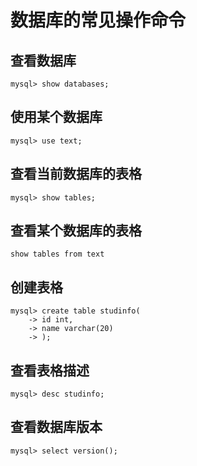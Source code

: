 # 数据库的常见操作命令
## 查看数据库
```
mysql> show databases;
```

## 使用某个数据库
```
mysql> use text;
```

## 查看当前数据库的表格
```
mysql> show tables;
```

## 查看某个数据库的表格
```
show tables from text
```
## 创建表格
```
mysql> create table studinfo(
    -> id int,
    -> name varchar(20)
    -> );

```

## 查看表格描述
```
mysql> desc studinfo;
```

## 查看数据库版本
```
mysql> select version();
```

